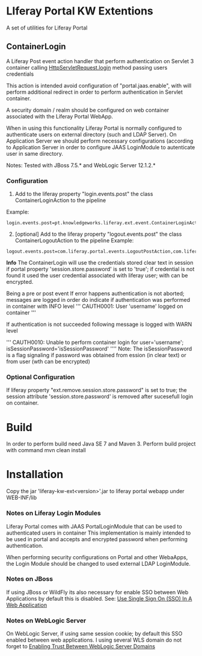 # LIferay Portal KW Extentions

A set of utilities for Liferay Portal

## ContainerLogin

A Liferay Post event action handler that perform authentication on Servlet 3 container
calling [HttpServletRequest.login](http://docs.oracle.com/javaee/6/api/javax/servlet/http/HttpServletRequest.html#login(java.lang.String,%20java.lang.String)) method passing users credentials

This action is intended avoid configuration of "portal.jaas.enable", with will perform additional redirect
in order to perform authentication in Servlet container.

A security domain / realm should be configured on web container associated with the Liferay Portal WebApp.

When in using this functionality Liferay Portal is normally configured to authenticate users
on external directory (such and LDAP Server). On Application Server we should perform necessary
configurations (according to Application Server in order to configure JAAS LoginModule to autenticate user
in same directory.

Notes: Tested with JBoss 7.5.* and WebLogic Server 12.1.2.*


### Configuration
1. Add to the liferay property "login.events.post" the class ContainerLoginAction to the pipeline

Example:
```
login.events.post=pt.knowledgeworks.liferay.ext.event.ContainerLoginAction,com.liferay.portal.events.ChannelLoginPostAction,com.liferay.portal.events.DefaultLandingPageAction,com.liferay.portal.events.LoginPostAction
```

2. [optional] Add to the liferay property "logout.events.post" the class ContainerLogoutAction to the pipeline
Example:
```
logout.events.post=com.liferay.portal.events.LogoutPostAction,com.liferay.portal.events.DefaultLogoutPageAction,com.liferay.portal.events.SiteMinderLogoutAction,pt.knowledgeworks.liferay.ext.event.ContainerLooutAction
```

**Info**
The ContainerLogin will use the credentials stored clear text in session if portal property 'session.store.password' is set to 'true'; if credential is not found it used the user credential associated with liferay user; with can be encrypted.

Being a pre or post event If error happens authentication is not aborted; messages are logged in order do indicate if authentication was performed in container with INFO level
'''
CAUTH0001: User 'username' logged on container
'''

If authentication is not succeeded following message is logged with WARN level

'''
CAUTH0010: Unable to perform container login for user='username'; isSessionPassword='isSessionPassword'
''''
Note: The isSessionPassword is a flag signaling if password was obtained from ession (in clear text) or from user (wth can be encrypted)

### Optional Configuration
If liferay property "ext.remove.session.store.password" is set to true; the session attribute 'session.store.password' is removed after sucesefull login on container.

# Build
In order to perform build need Java SE 7 and Maven 3. Perform build project with command mvn clean install

# Installation
Copy the jar 'liferay-kw-ext\<version\>'.jar to liferay portal webapp under WEB-INF/lib


### Notes on Liferay Login Modules

Liferay Portal comes with JAAS PortalLoginModule that can be used to authenticated users in container
This implementation is mainly intended to be used in portal and accepts and encrypted password
when performing authentication.

When performing security configurations on Portal and other WebaApps, the Login Module should 
be changed to used external LDAP LoginModule.

### Notes on JBoss

If using JBoss or WildFly its also necessary for enable SSO between Web Applications by default this is disabled.
See: [Use Single Sign On (SSO) In A Web Application](https://access.redhat.com/documentation/en-US/JBoss_Enterprise_Application_Platform/6.2/html/Security_Guide/Use_Single_Sign_On_SSO_In_A_Web_Application.html)

### Notes on WebLogic Server
 
On WebLogic Server, if using same session cookie; by default this SSO enabled between web applications.
I using several WLS domain do not forget to [Enabling Trust Between WebLogic Server Domains](https://docs.oracle.com/cd/E24329_01/web.1211/e24422/domain.htm#SECMG404)

